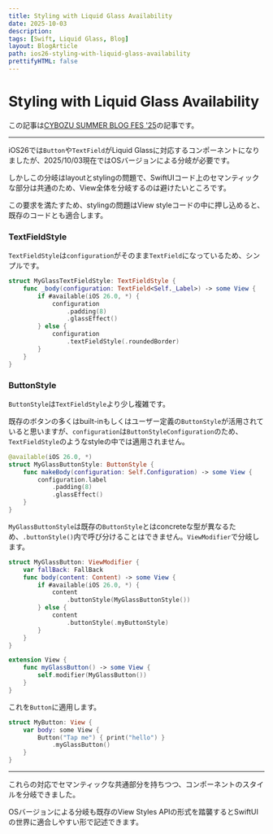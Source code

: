 ```yaml
---
title: Styling with Liquid Glass Availability
date: 2025-10-03
description:
tags: [Swift, Liquid Glass, Blog]
layout: BlogArticle
path: ios26-styling-with-liquid-glass-availability
prettifyHTML: false
---
```


# Styling with Liquid Glass Availability

この記事は[CYBOZU SUMMER BLOG FES '25](https://cybozu.github.io/summer-blog-fes-2025/)の記事です。

---

iOS26では`Button`や`TextField`がLiquid Glassに対応するコンポーネントになりましたが、2025/10/03現在ではOSバージョンによる分岐が必要です。

しかしこの分岐はlayoutとstylingの問題で、SwiftUIコード上のセマンティックな部分は共通のため、View全体を分岐するのは避けたいところです。

この要求を満たすため、stylingの問題はView styleコードの中に押し込めると、既存のコードとも適合します。

### TextFieldStyle

`TextFieldStyle`は`configuration`がそのまま`TextField`になっているため、シンプルです。

```swift
struct MyGlassTextFieldStyle: TextFieldStyle {
    func _body(configuration: TextField<Self._Label>) -> some View {
        if #available(iOS 26.0, *) {
            configuration
                .padding(8)
                .glassEffect()
        } else {
            configuration
                .textFieldStyle(.roundedBorder)
        }
    }
}
```

### ButtonStyle

`ButtonStyle`は`TextFieldStyle`より少し複雑です。

既存のボタンの多くはbuilt-inもしくはユーザー定義の`ButtonStyle`が活用されていると思いますが、`configuration`は`ButtonStyleConfiguration`のため、`TextFieldStyle`のようなstyleの中では適用されません。

```swift
@available(iOS 26.0, *)
struct MyGlassButtonStyle: ButtonStyle {
    func makeBody(configuration: Self.Configuration) -> some View {
        configuration.label
            .padding(8)
            .glassEffect()
    }
}
```

`MyGlassButtonStyle`は既存の`ButtonStyle`とはconcreteな型が異なるため、`.buttonStyle()`内で呼び分けることはできません。`ViewModifier`で分岐します。

```swift
struct MyGlassButton: ViewModifier {
    var fallBack: FallBack
    func body(content: Content) -> some View {
        if #available(iOS 26.0, *) {
            content
                .buttonStyle(MyGlassButtonStyle())
        } else {
            content
                .buttonStyle(.myButtonStyle)
        }
    }
}

extension View {
    func myGlassButton() -> some View {
        self.modifier(MyGlassButton())
    }
}
```

これを`Button`に適用します。


```swift
struct MyButton: View {
    var body: some View {
        Button("Tap me") { print("hello") }
            .myGlassButton()
    }
}
```

---

これらの対応でセマンティックな共通部分を持ちつつ、コンポーネントのスタイルを分岐できました。

OSバージョンによる分岐も既存のView Styles APIの形式を踏襲するとSwiftUIの世界に適合しやすい形で記述できます。
